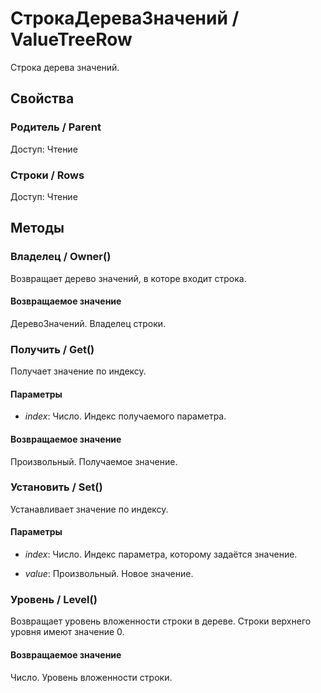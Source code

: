 
# СтрокаДереваЗначений / ValueTreeRow

    
    
Строка дерева значений.


  
  
## Свойства
    
### Родитель / Parent
Доступ: Чтение
### Строки / Rows
Доступ: Чтение
## Методы
    
### Владелец / Owner()
    
    
    
Возвращает дерево значений, в которе входит строка.


  
  
#### Возвращаемое значение

ДеревоЗначений. Владелец строки.

  
### Получить / Get()
    
    
    
Получает значение по индексу.


  
  
#### Параметры

* *index*: Число. Индекс получаемого параметра.

#### Возвращаемое значение

Произвольный. Получаемое значение.

  
### Установить / Set()
    
    
    
Устанавливает значение по индексу.


  
  
#### Параметры

* *index*: Число. Индекс параметра, которому задаётся значение.

* *value*: Произвольный. Новое значение.

### Уровень / Level()
    
    
    
Возвращает уровень вложенности строки в дереве.
Строки верхнего уровня имеют значение 0.


  
  
#### Возвращаемое значение

Число. Уровень вложенности строки.

  